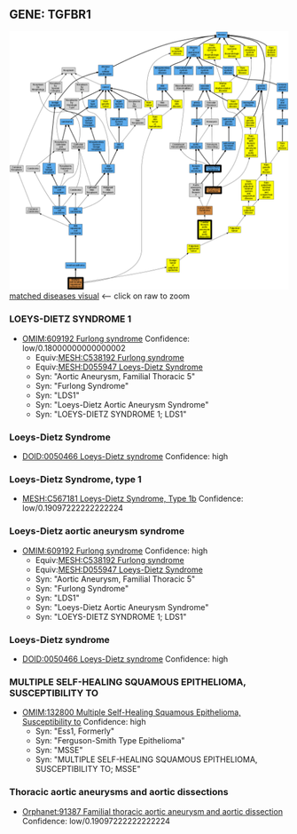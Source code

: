 
## GENE: TGFBR1

![image](TGFBR1.png)
[matched diseases visual](TGFBR1.png)  <-- click on raw to zoom


### LOEYS-DIETZ SYNDROME 1
 * [OMIM:609192 Furlong syndrome](http://beta.monarchinitiative.org/disease/OMIM:609192) Confidence: low/0.18000000000000002
    * Equiv:[MESH:C538192 Furlong syndrome](http://beta.monarchinitiative.org/disease/MESH:C538192)
    * Equiv:[MESH:D055947 Loeys-Dietz Syndrome](http://beta.monarchinitiative.org/disease/MESH:D055947)
    * Syn: "Aortic Aneurysm, Familial Thoracic 5"
    * Syn: "Furlong Syndrome"
    * Syn: "LDS1"
    * Syn: "Loeys-Dietz Aortic Aneurysm Syndrome"
    * Syn: "LOEYS-DIETZ SYNDROME 1; LDS1"

### Loeys-Dietz Syndrome
 * [DOID:0050466 Loeys-Dietz syndrome](http://beta.monarchinitiative.org/disease/DOID:0050466) Confidence: high

### Loeys-Dietz Syndrome, type 1
 * [MESH:C567181 Loeys-Dietz Syndrome, Type 1b](http://beta.monarchinitiative.org/disease/MESH:C567181) Confidence: low/0.19097222222222224

### Loeys-Dietz aortic aneurysm syndrome
 * [OMIM:609192 Furlong syndrome](http://beta.monarchinitiative.org/disease/OMIM:609192) Confidence: high
    * Equiv:[MESH:C538192 Furlong syndrome](http://beta.monarchinitiative.org/disease/MESH:C538192)
    * Equiv:[MESH:D055947 Loeys-Dietz Syndrome](http://beta.monarchinitiative.org/disease/MESH:D055947)
    * Syn: "Aortic Aneurysm, Familial Thoracic 5"
    * Syn: "Furlong Syndrome"
    * Syn: "LDS1"
    * Syn: "Loeys-Dietz Aortic Aneurysm Syndrome"
    * Syn: "LOEYS-DIETZ SYNDROME 1; LDS1"

### Loeys-Dietz syndrome
 * [DOID:0050466 Loeys-Dietz syndrome](http://beta.monarchinitiative.org/disease/DOID:0050466) Confidence: high

### MULTIPLE SELF-HEALING SQUAMOUS EPITHELIOMA, SUSCEPTIBILITY TO
 * [OMIM:132800 Multiple Self-Healing Squamous Epithelioma, Susceptibility to](http://beta.monarchinitiative.org/disease/OMIM:132800) Confidence: high
    * Syn: "Ess1, Formerly"
    * Syn: "Ferguson-Smith Type Epithelioma"
    * Syn: "MSSE"
    * Syn: "MULTIPLE SELF-HEALING SQUAMOUS EPITHELIOMA, SUSCEPTIBILITY TO; MSSE"

### Thoracic aortic aneurysms and aortic dissections
 * [Orphanet:91387 Familial thoracic aortic aneurysm and aortic dissection](http://beta.monarchinitiative.org/disease/Orphanet:91387) Confidence: low/0.19097222222222224
